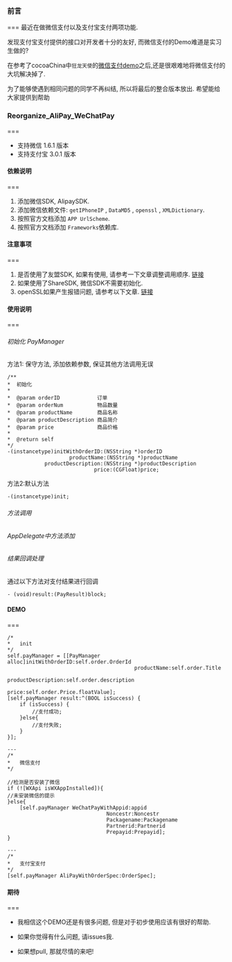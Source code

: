 ### 前言
===
最近在做微信支付以及支付宝支付两项功能.

发现支付宝支付提供的接口对开发者十分的友好, 而微信支付的Demo难道是实习生做的?

在参考了cocoaChina中`狂龙天使`的[微信支付demo](http://www.cocoachina.com/bbs/read.php?tid-309177-keyword-%CE%A2%D0%C5%D6%A7%B8%B6.html)之后,还是很艰难地将微信支付的大坑解决掉了.

为了能够使遇到相同问题的同学不再纠结, 所以将最后的整合版本放出. 希望能给大家提供到帮助

### Reorganize_AliPay_WeChatPay
===

* 支持微信 1.6.1 版本
* 支持支付宝 3.0.1 版本


#### 依赖说明
===
1. 添加微信SDK, AlipaySDK.
2. 添加微信依赖文件: `getIPhoneIP` , `DataMD5` , `openssl` , `XMLDictionary`.
3. 按照官方文档添加 `APP UrlScheme`.
4. 按照官方文档添加 `Frameworks`依赖库.


#### 注意事项
===
1. 是否使用了友盟SDK, 如果有使用, 请参考一下文章调整调用顺序. [链接](http://www.cocoachina.com/bbs/read.php?tid-321546.html)
2. 如果使用了ShareSDK, 微信SDK不需要初始化.
3. openSSL如果产生报错问题, 请参考以下文章. [链接](http://blog.csdn.net/l648320605/article/details/38919861)


#### 使用说明
===
###### 初始化 PayManager
方法1: 保守方法, 添加依赖参数, 保证其他方法调用无误

	/**
 	*  初始化
 	*
 	*  @param orderID            订单
 	*  @param orderNum           物品数量
 	*  @param productName        商品名称
 	*  @param productDescription 商品简介
 	*  @param price              商品价格
 	*
 	*  @return self
 	*/
	-(instancetype)initWithOrderID:(NSString *)orderID
                   		productName:(NSString *)productName
            	productDescription:(NSString *)productDescription
                         		price:(CGFloat)price;


方法2:默认方法

	-(instancetype)init;
	
###### 方法调用


###### AppDelegate中方法添加



###### 结果回调处理

通过以下方法对支付结果进行回调

	
	- (void)result:(PayResult)block;

#### DEMO
===

	/*
	*	init
	*/
    self.payManager = [[PayManager alloc]initWithOrderID:self.order.OrderId
                                             productName:self.order.Title
                                      productDescription:self.order.description
                                                   price:self.order.Price.floatValue];
    [self.payManager result:^(BOOL isSuccess) {
        if (isSuccess) {
            //支付成功;
        }else{
            //支付失败;
        }
    }];
    
    ---
    /*
    *	微信支付
    */
    
    //检测是否安装了微信
    if (![WXApi isWXAppInstalled]){
	//未安装微信的提示  
    }else{
		[self.payManager WeChatPayWithAppid:appid
									Noncestr:Noncestr
									Packagename:Packagename
 									Partnerid:Partnerid
         							Prepayid:Prepayid];
    }
    
    ---
    /*
    *	支付宝支付
    */
	[self.payManager AliPayWithOrderSpec:OrderSpec];
	
#### 期待
===
* 我相信这个DEMO还是有很多问题, 但是对于初步使用应该有很好的帮助. 

* 如果你觉得有什么问题, 请issues我. 

* 如果想pull, 那就尽情的来吧!
